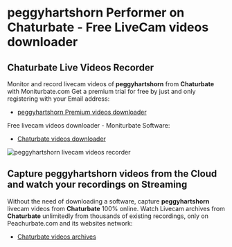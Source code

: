 # peggyhartshorn Performer on Chaturbate - Free LiveCam videos downloader

## Chaturbate Live Videos Recorder

Monitor and record livecam videos of **peggyhartshorn** from **Chaturbate** with Moniturbate.com
Get a premium trial for free by just and only registering with your Email address:
* [peggyhartshorn Premium videos downloader](https://moniturbate.com/request-demo-licence-key.html)

Free livecam videos downloader - Moniturbate Software:
* [Chaturbate videos downloader](https://moniturbate.com/moniturbate-download-software.html)

![peggyhartshorn livecam videos recorder](https://peachurnet.com/templates/moniturbate-software.png)


## Capture peggyhartshorn videos from the Cloud and watch your recordings on Streaming

Without the need of downloading a software, capture **peggyhartshorn** livecam videos from **Chaturbate** 100% online.
Watch Livecam archives from **Chaturbate** unlimitedly from thousands of existing recordings, only on Peachurbate.com and its websites network:
* [Chaturbate videos archives](https://peachurnet.com/)